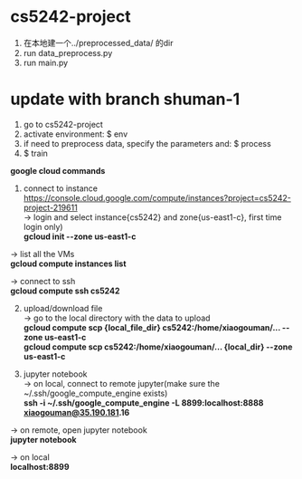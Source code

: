 # cs5242-project

1. 在本地建一个../preprocessed_data/ 的dir
2. run data_preprocess.py
3. run main.py

# update with branch shuman-1
1. go to cs5242-project
2. activate environment: $ env
3. if need to preprocess data, specify the parameters and: $ process
4. $ train


__google cloud commands__  
1. connect to instance  
https://console.cloud.google.com/compute/instances?project=cs5242-project-219611  
-> login and select instance{cs5242} and zone{us-east1-c}, first time login only)  
__gcloud init --zone us-east1-c__  

-> list all the VMs  
__gcloud compute instances list__  

-> connect to ssh  
__gcloud compute ssh cs5242__  

2. upload/download file  
-> go to the local directory with the data to upload  
__gcloud compute scp {local_file_dir} cs5242:/home/xiaogouman/... --zone us-east1-c__  
__gcloud compute scp cs5242:/home/xiaogouman/... {local_dir} --zone us-east1-c__  

3. jupyter notebook  
-> on local, connect to remote jupyter(make sure the ~/.ssh/google_compute_engine exists)  
__ssh -i ~/.ssh/google_compute_engine -L 8899:localhost:8888 xiaogouman@35.190.181.16__  

-> on remote, open jupyter notebook  
__jupyter notebook__  

-> on local  
__localhost:8899__
